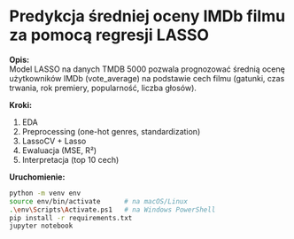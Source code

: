 # Predykcja średniej oceny IMDb filmu za pomocą regresji LASSO

**Opis:**  
Model LASSO na danych TMDB 5000 pozwala prognozować średnią ocenę użytkowników IMDb (vote_average) na podstawie cech filmu (gatunki, czas trwania, rok premiery, popularność, liczba głosów).

**Kroki:**
1. EDA
2. Preprocessing (one-hot genres, standardization)
3. LassoCV + Lasso
4. Ewaluacja (MSE, R²)
5. Interpretacja (top 10 cech)

**Uruchomienie:**  
```bash
python -m venv env
source env/bin/activate      # na macOS/Linux
.\env\Scripts\Activate.ps1   # na Windows PowerShell
pip install -r requirements.txt
jupyter notebook

